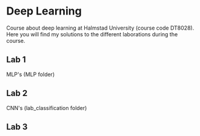 # Deep Learning
Course about deep learning at Halmstad University (course code DT8028). 
Here you will find my solutions to the different laborations during the course.

## Lab 1

MLP's (MLP folder)

## Lab 2
CNN's (lab_classification folder)

## Lab 3
